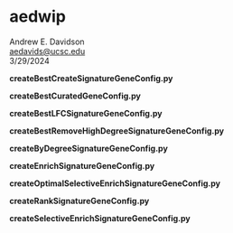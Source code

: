 # aedwip

Andrew E. Davidson  
aedavids@ucsc.edu  
3/29/2024  

**createBestCreateSignatureGeneConfig.py**  

**createBestCuratedGeneConfig.py**  

**createBestLFCSignatureGeneConfig.py**  

**createBestRemoveHighDegreeSignatureGeneConfig.py**  

**createByDegreeSignatureGeneConfig.py**  

**createEnrichSignatureGeneConfig.py**  

**createOptimalSelectiveEnrichSignatureGeneConfig.py**  

**createRankSignatureGeneConfig.py**  

**createSelectiveEnrichSignatureGeneConfig.py**  
